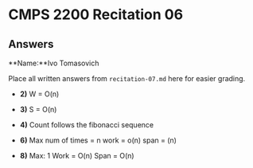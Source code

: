 # CMPS 2200 Recitation 06
## Answers

**Name:**Ivo Tomasovich



Place all written answers from `recitation-07.md` here for easier grading.



- **2)**
W = O(n)

- **3)**
S = O(n)

- **4)**
Count follows the fibonacci sequence

- **6)**
Max num of times = n
work = o(n)
span = (n)
- **8)**
Max: 1
Work = O(n)
Span = O(n)